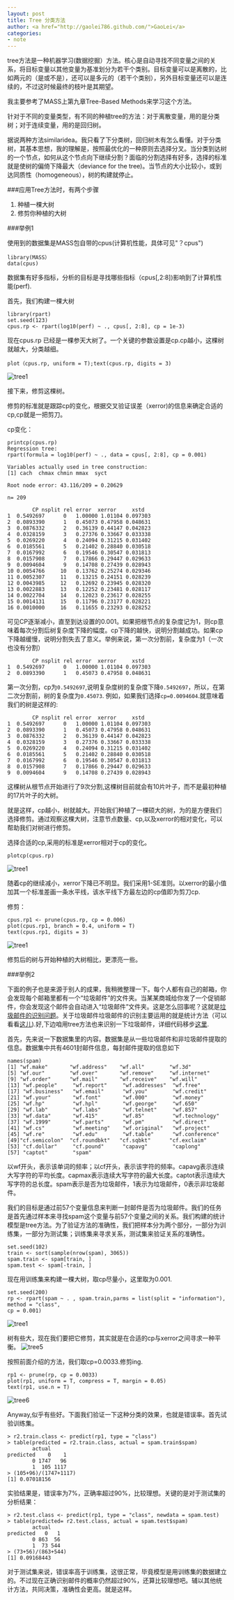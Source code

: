 ```yaml
---
layout: post
title: Tree 分类方法
author: <a href="http://gaolei786.github.com/">GaoLei</a>
categories:
- note
---
```



tree方法是一种机器学习(数据挖掘）方法。核心是自动寻找不同变量之间的关系，将目标变量以其他变量为基准划分为若干个类别。目标变量可以是离散的，比如两元的（是或不是），还可以是多元的（若干个类别），另外目标变量还可以是连续的，不过这时候最终的枝叶是其期望。

我主要参考了MASS上第九章Tree-Based Methods来学习这个方法。

针对于不同的变量类型，有不同的种植tree的方法：对于离散变量，用的是分类树；对于连续变量，用的是回归树。

据说两种方法similaridea。我只看了下分类树，回归树木有怎么看懂。对于分类树，其基本思想，我的理解是，按照最优化的一种原则去选择分叉。当分类到达树的一个节点，如何从这个节点向下继续分割？面临的分割选择有好多，选择的标准就是使树的偏倚下降最大（deviance for the tree)。当节点的大小比较小，或到达同质性（homogeneous），树的构建就停止。

###应用Tree方法时，有两个步骤

1. 种植一棵大树
2. 修剪你种植的大树

###举例1

使用到的数据集是MASS包自带的cpus(计算机性能，具体可见"？cpus")

    library(MASS）
    data(cpus)

数据集有好多指标，分析的目标是寻找哪些指标（cpus[,2:8])影响到了计算机性能(perf).

首先，我们构建一棵大树

    library(rpart)
    set.seed(123)
    cpus.rp <- rpart(log10(perf) ~ ., cpus[, 2:8], cp = 1e-3)
现在cpus.rp 已经是一棵参天大树了。一个关键的参数设置是cp.cp越小，这棵树就越大，分类越细。

    plot（cpus.rp, uniform = T);text(cpus.rp, digits = 3)

![tree1](https://raw.github.com/gaolei786/gaolei786.github.com/master/images/tree1.png)

接下来，修剪这棵树。

修剪的标准就是跟踪cp的变化，根据交叉验证误差（xerror)的信息来确定合适的cp,cp就是一把剪刀。

cp变化：

	printcp(cpus.rp)
	Regression tree:
	rpart(formula = log10(perf) ~ ., data = cpus[, 2:8], cp = 0.001)

	Variables actually used in tree construction:
	[1] cach  chmax chmin mmax  syct 

	Root node error: 43.116/209 = 0.20629

	n= 209 

			CP nsplit rel error  xerror     xstd
	1  0.5492697      0   1.00000 1.01104 0.097303
	2  0.0893390      1   0.45073 0.47958 0.048631
	3  0.0876332      2   0.36139 0.44147 0.042823
	4  0.0328159      3   0.27376 0.33667 0.033338
	5  0.0269220      4   0.24094 0.31215 0.031402
	6  0.0185561      5   0.21402 0.28840 0.030518
	7  0.0167992      6   0.19546 0.30547 0.031813
	8  0.0157908      7   0.17866 0.29447 0.029633
	9  0.0094604      9   0.14708 0.27439 0.028943
	10 0.0054766     10   0.13762 0.25274 0.029346
	11 0.0052307     11   0.13215 0.24151 0.028239
	12 0.0043985     12   0.12692 0.23945 0.028320
	13 0.0022883     13   0.12252 0.23481 0.028117
	14 0.0022704     14   0.12023 0.23617 0.028255
	15 0.0014131     15   0.11796 0.23177 0.028221
	16 0.0010000     16   0.11655 0.23293 0.028252
	

可见CP逐渐减小，直至到达设置的0.001。如果把根节点的复杂度记为1，则cp意味着每次分割后树复杂度下降的幅度。cp下降的越快，说明分割越成功。如果cp下降越缓慢，说明分割失去了意义。举例来说，第一次分割前，复杂度为1（一次也没有分割）



			CP nsplit rel error  xerror     xstd
	1  0.5492697      0   1.00000 1.01104 0.097303
	2  0.0893390      1   0.45073 0.47958 0.048631

第一次分割，cp为<code>0.5492697</code>,说明复杂度树的复杂度下降<code>0.5492697</code>，所以，在第二次分割前，树的复杂度为<code>0.45073</code>.
例如，如果我们选择<code>cp=0.0094604</code>.就意味着我们的树是这样的:

			CP nsplit rel error  xerror     xstd
	1  0.5492697      0   1.00000 1.01104 0.097303
	2  0.0893390      1   0.45073 0.47958 0.048631
	3  0.0876332      2   0.36139 0.44147 0.042823
	4  0.0328159      3   0.27376 0.33667 0.033338
	5  0.0269220      4   0.24094 0.31215 0.031402
	6  0.0185561      5   0.21402 0.28840 0.030518
	7  0.0167992      6   0.19546 0.30547 0.031813
	8  0.0157908      7   0.17866 0.29447 0.029633
	9  0.0094604      9   0.14708 0.27439 0.028943

这棵树从根节点开始进行了9次分割,这棵树目前就会有10片叶子，而不是最初种植的17片叶子的大树。

就是这样，cp越小，树就越大。开始我们种植了一棵硕大的树，为的是方便我们选择修剪。通过观察这棵大树，注意节点数量、cp,以及xerror的相对变化，可以帮助我们对树进行修剪。

选择合适的cp,采用的标准是xerror相对于cp的变化。

    plotcp(cpus.rp)


![tree1](https://github.com/gaolei786/gaolei786.github.com/raw/master/images/tree2.png)

随着cp的继续减小，xerror下降已不明显。我们采用1-SE准则。以xerror的最小值加其一个标准差画一条水平线，该水平线下方最左边的cp值即为剪刀cp.

修剪：

    cpus.rp1 <- prune(cpus.rp, cp = 0.006)
    plot(cpus.rp1, branch = 0.4, uniform = T)
    text(cpus.rp1, digits = 3)

![tree1](https://github.com/gaolei786/gaolei786.github.com/raw/master/images/tree3.png)

修剪后的树与开始种植的大树相比，更漂亮一些。


###举例2

下面的例子也是来源于别人的成果，我稍微整理一下。每个人都有自己的邮箱，你会发现每个邮箱里都有一个“垃圾邮件”的文件夹。当某某商城给你发了一个促销邮件，你会发现这个邮件会自动进入“垃圾邮件”文件夹。这是怎么回事呢？这就是[垃圾邮件的识别问题](http://zh.wikipedia.org/wiki/%E5%8F%8D%E5%9E%83%E5%9C%BE%E9%82%AE%E4%BB%B6%E6%8A%80%E6%9C%AF)。关于垃圾邮件垃圾邮件的识别主要运用的就是统计方法（可以看看[这儿](http://iiip.gdufs.edu.cn/admin/docup/20090917115631.pdf)).好,下边咱用tree方法也来识别一下垃圾邮件，详细代码移步[这里](https://gist.github.com/4231254).


首先，先来说一下数据集里的内容。数据集是从一些垃圾邮件和非垃圾邮件提取的信息。数据集中共有4601封邮件信息，每封邮件提取的信息如下

	names(spam)
	[1] "wf.make"       "wf.address"    "wf.all"        "wf.3d"        
	[5] "wf.our"        "wf.over"       "wf.remove"     "wf.internet"  
	[9] "wf.order"      "wf.mail"       "wf.receive"    "wf.will"      
	[13] "wf.people"     "wf.report"     "wf.addresses"  "wf.free"      
	[17] "wf.business"   "wf.email"      "wf.you"        "wf.credit"    
	[21] "wf.your"       "wf.font"       "wf.000"        "wf.money"     
	[25] "wf.hp"         "wf.hpl"        "wf.george"     "wf.650"       
	[29] "wf.lab"        "wf.labs"       "wf.telnet"     "wf.857"       
	[33] "wf.data"       "wf.415"        "wf.85"         "wf.technology"
	[37] "wf.1999"       "wf.parts"      "wf.pm"         "wf.direct"    
	[41] "wf.cs"         "wf.meeting"    "wf.original"   "wf.project"   
	[45] "wf.re"         "wf.edu"        "wf.table"      "wf.conference"
	[49]"cf.semicolon"  "cf.roundbkt"   "cf.sqbkt"      "cf.exclaim"   
	[53] "cf.dollar"     "cf.pound"      "capavg"        "caplong"      
	[57] "captot"        "spam"   

以wf开头，表示该单词的频率；以cf开头，表示该字符的频率。capavg表示连续大写字符的平均长度。capmax表示连续大写字符的最大长度。captot表示连续大写字符的总长度。spam表示是否为垃圾邮件，1表示为垃圾邮件，0表示非垃圾邮件。

我们的目标是通过前57个变量信息来判断一封邮件是否为垃圾邮件。我们的任务是首先通过样本来寻找spam这个变量与前57个变量之间的关系。我们构建的统计模型是tree方法。为了验证方法的准确性，我们把样本分为两个部分，一部分为训练集，一部分为测试集；训练集来寻求关系，测试集来验证关系的准确性。

	set.seed(102)
	train <- sort(sample(nrow(spam), 3065))
	spam.train <- spam[train, ]
	spam.test <- spam[-train, ] 


现在用训练集来构建一棵大树，取cp尽量小，这里取为0.001.

	set.seed(200)
	rp <- rpart(spam ~ . , spam.train,parms = list(split = "information"), method = "class",
	cp = 0.001)

![tree1](https://github.com/gaolei786/gaolei786.github.com/raw/master/images/tree4.png)

树有些大，现在我们要把它修剪，其实就是在合适的cp与xerror之间寻求一种平衡。
![tree5](https://github.com/gaolei786/gaolei786.github.com/raw/master/images/tree5.png)

按照前面介绍的方法，我们取cp=0.0033.修剪ing.


	rp1 <- prune(rp, cp = 0.0033)
	plot(rp1, uniform = T, compress = T, margin = 0.05)
	text(rp1, use.n = T)

![tree6](https://github.com/gaolei786/gaolei786.github.com/raw/master/images/tree6.png)

Anyway,似乎有些好。下面我们验证一下这种分类的效果，也就是错误率。首先试验训练集。

	> r2.train.class <- predict(rp1, type = "class")
	> table(predicted = r2.train.class, actual = spam.train$spam)
			actual
	predicted    0    1
			0 1747   96
			1  105 1117
	> (105+96)/(1747+1117)
	[1] 0.07018156

实验结果是，错误率为7%，正确率超过90%，比较理想。关键的是对于测试集的分析结果：

	> r2.test.class <- predict(rp1, type = "class", newdata = spam.test)
	> table(predicted= r2.test.class, actual = spam.test$spam)
			actual
	predicted   0   1
			0 863  56
			1  73 544
	> (73+56)/(863+544)
	[1] 0.09168443

对于测试集来说，错误率高于训练集，这很正常，毕竟模型是用训练集的数据建立的。不过现在正确识别邮件的概率仍然超过90%，还算比较理想吧。辅以其他统计方法，共同决策，准确性会更高。就是这样。























